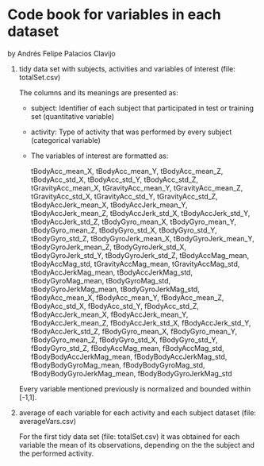 # Code book for variables in each dataset
  by Andrés Felipe Palacios Clavijo

1. tidy data set with subjects, activities and variables of interest (file: totalSet.csv)

   The columns and its meanings are presented as:

   - subject: Identifier of each subject that participated in test or training set (quantitative variable)
  
   - activity: Type of activity that was performed by every subject (categorical variable)
  
   - The variables of interest are formatted as:
  
      tBodyAcc_mean_X, tBodyAcc_mean_Y, tBodyAcc_mean_Z, tBodyAcc_std_X, tBodyAcc_std_Y,
      tBodyAcc_std_Z, tGravityAcc_mean_X, tGravityAcc_mean_Y, tGravityAcc_mean_Z, tGravityAcc_std_X,
      tGravityAcc_std_Y, tGravityAcc_std_Z, tBodyAccJerk_mean_X, tBodyAccJerk_mean_Y, tBodyAccJerk_mean_Z,
      tBodyAccJerk_std_X, tBodyAccJerk_std_Y, tBodyAccJerk_std_Z, tBodyGyro_mean_X, tBodyGyro_mean_Y,
      tBodyGyro_mean_Z, tBodyGyro_std_X, tBodyGyro_std_Y, tBodyGyro_std_Z, tBodyGyroJerk_mean_X,
      tBodyGyroJerk_mean_Y, tBodyGyroJerk_mean_Z, tBodyGyroJerk_std_X, tBodyGyroJerk_std_Y, tBodyGyroJerk_std_Z,
      tBodyAccMag_mean, tBodyAccMag_std, tGravityAccMag_mean, tGravityAccMag_std, tBodyAccJerkMag_mean,
      tBodyAccJerkMag_std, tBodyGyroMag_mean, tBodyGyroMag_std, tBodyGyroJerkMag_mean, tBodyGyroJerkMag_std,
      fBodyAcc_mean_X, fBodyAcc_mean_Y, fBodyAcc_mean_Z, fBodyAcc_std_X, fBodyAcc_std_Y, fBodyAcc_std_Z,
      fBodyAccJerk_mean_X, fBodyAccJerk_mean_Y, fBodyAccJerk_mean_Z, fBodyAccJerk_std_X, fBodyAccJerk_std_Y,
      fBodyAccJerk_std_Z, fBodyGyro_mean_X, fBodyGyro_mean_Y, fBodyGyro_mean_Z, fBodyGyro_std_X, fBodyGyro_std_Y,
      fBodyGyro_std_Z, fBodyAccMag_mean, fBodyAccMag_std, fBodyBodyAccJerkMag_mean, fBodyBodyAccJerkMag_std,
      fBodyBodyGyroMag_mean, fBodyBodyGyroMag_std, fBodyBodyGyroJerkMag_mean, fBodyBodyGyroJerkMag_std
  
   Every variable mentioned previously is normalized and bounded within [-1,1].
  
2. average of each variable for each activity and each subject dataset (file: averageVars.csv)

   For the first tidy data set (file: totalSet.csv) it was obtained for each variable the mean of its observations, depending on the the subject and the performed activity.
    
  
